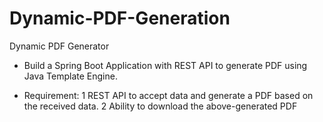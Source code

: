 # Dynamic-PDF-Generation
Dynamic PDF Generator

- Build a Spring Boot Application with REST API to generate PDF using Java Template Engine.

- Requirement:
1 REST API to accept data and generate a PDF based on the received data.
2 Ability to download the above-generated PDF
